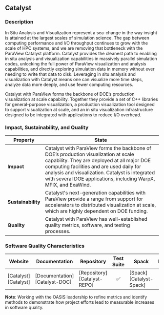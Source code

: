 ## Catalyst

### Description

In Situ Analysis and Visualization represent a sea-change in the way insight is attained at the largest scales of simulation science. The gap between computing performance and I/O throughput continues to grow with the scale of HPC systems, and we are removing that bottleneck with the ParaView Catalyst platform. Catalyst provides the cleanest path to enabling in situ analysis and visualization capabilities in massively parallel simulation codes, unlocking the full power of ParaView visualization and analysis capabilities, and directly exploring simulation data in memory without ever needing to write that data to disk. Leveraging in situ analysis and visualization with Catalyst means one can visualize more time steps, analyze data more deeply, and use fewer computing resources.

Catalyst with ParaView forms the backbone of DOE’s production visualization at scale capability. Together they provide a set of C++ libraries for general-purpose visualization, a production visualization tool designed to support visualization at scale, and an in situ visualization infrastructure designed to be integrated with applications to reduce I/O overhead.

### Impact, Sustainability, and Quality

<table class="isq_table">
  <thead>
    <tr>
      <th>Property</th>
      <th style="text-align: center">State</th>
    </tr>
  </thead>
  <tbody>
    <tr>
      <td>
        <strong>Impact</strong>
      </td>
      <td>
        Catalyst with ParaView forms the backbone of DOE’s production visualization at scale capability. They are deployed at all major DOE computing facilities and are used daily for analysis and visualization. Catalyst is integrated with several DOE applications, including WarpX, MFIX, and ExaWind.
      </td>
    </tr>
    <tr>
      <td>
        <strong>Sustainability</strong>
      </td>
      <td>
        Catalyst's next-generation capabilities with ParaView provide a range from support for accelerators to distributed visualization at scale, which are highly dependent on DOE funding.
      </td>
    </tr>
    <tr>
      <td>
        <strong>Quality</strong>
      </td>
      <td>
        Catalyst with ParaView has well-established quality metrics, software, and testing processes.
      </td>
    </tr>
  </tbody>
</table>

### Software Quality Characteristics

<table class="status_table">
  <thead>
    <tr>
      <th style="text-align: center">Website</th>
      <th style="text-align: center">Documentation</th>
      <th style="text-align: center">Repository</th>
      <th style="text-align: center">Test Suite</th>
      <th style="text-align: center">Spack</th>
      <th style="text-align: center">E4S</th>
      <th style="text-align: center">Smoke Test</th>
    </tr>
  </thead>
  <tbody>
    <tr>
      <td markdown="span">
        [Catalyst][Catalyst]
      </td><!-- Website -->
      <td markdown="span">
        [Documentation][Catalyst-DOC]
      </td><!-- Documentation -->
      <td markdown="span">
        [Repository][Catalyst-REPO]
      </td><!-- Repository -->
      <td style="text-align: center" markdown="span">✅</td><!-- Test Suite -->
      <td markdown="span">
        [Spack][Catalyst-Spack]
      </td><!-- Spack -->
      <td style="text-align: center" markdown="span">✅</td><!-- E4S -->
      <td style="text-align: center" markdown="span">✅</td><!-- Smoke Test -->
    </tr>
  </tbody>
</table>

**Note**: Working with the OASIS leadership to refine metrics and identify methods to demonstrate how project efforts lead to measurable increases in software quality.

[Catalyst]: https://www.paraview.org/insitu/
[Catalyst-DOC]: https://docs.paraview.org/en/latest/Catalyst/index.html
[Catalyst-REPO]: https://gitlab.kitware.com/paraview/catalyst
[Catalyst-Spack]: https://github.com/spack/spack/tree/develop/var/spack/repos/builtin/packages/libcatalyst
